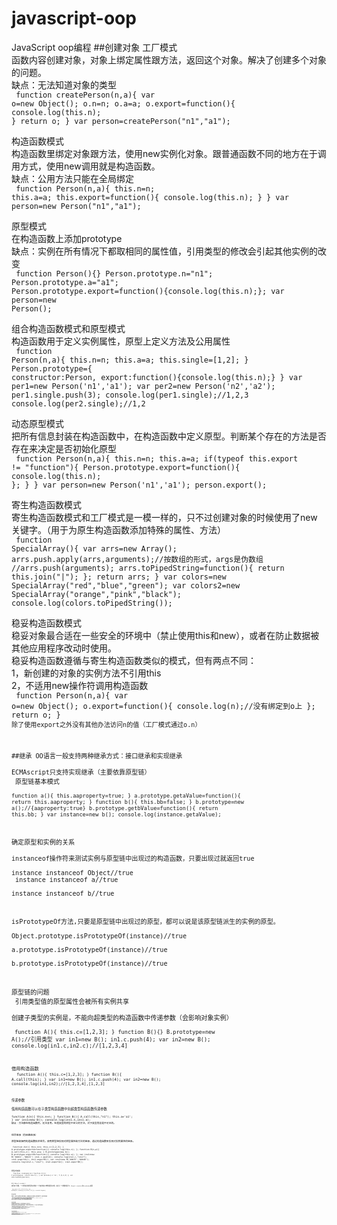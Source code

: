 # javascript-oop
JavaScript oop编程
##创建对象
工厂模式<br>
函数内容创建对象，对象上绑定属性跟方法，返回这个对象。解决了创建多个对象的问题。<br>
缺点：无法知道对象的类型<br>
<code>
function createPerson(n,a){
	var o=new Object();
	o.n=n;
	o.a=a;
	o.export=function(){
		console.log(this.n);
	}
	return o;
}
var person=createPerson("n1","a1");
</code>

构造函数模式<br>
构造函数里绑定对象跟方法，使用new实例化对象。跟普通函数不同的地方在于调用方式，使用new调用就是构造函数。<br>
缺点：公用方法只能在全局绑定<br>
<code>
function Person(n,a){
	this.n=n;
	this.a=a;
	this.export=function(){
		console.log(this.n);
	}
}
var person=new Person("n1","a1");
</code>

原型模式<br>
在构造函数上添加prototype<br>
缺点：实例在所有情况下都取相同的属性值，引用类型的修改会引起其他实例的改变<br>
<code>
function Person(){}
Person.prototype.n="n1";
Person.prototype.a="a1";
Person.prototype.export=function(){console.log(this.n);};
var person=new Person();
</code>


组合构造函数模式和原型模式<br>
构造函数用于定义实例属性，原型上定义方法及公用属性<br>
<code>
function Person(n,a){
	this.n=n;
	this.a=a;
	this.single=[1,2];
}
Person.prototype={
	constructor:Person,
	export:function(){console.log(this.n);}
}
var per1=new Person('n1','a1');
var per2=new Person('n2','a2');
per1.single.push(3);
console.log(per1.single);//1,2,3
console.log(per2.single);//1,2
</code>


动态原型模式<br>
把所有信息封装在构造函数中，在构造函数中定义原型。判断某个存在的方法是否存在来决定是否初始化原型<br>
<code>
function Person(n,a){
	this.n=n;
	this.a=a;
	if(typeof this.export != "function"){
		Person.prototype.export=function(){
			console.log(this.n);
		};
	}
}
var person=new Person('n1','a1');
person.export();
</code>


寄生构造函数模式<br>
寄生构造函数模式和工厂模式是一模一样的，只不过创建对象的时候使用了new 关键字。（用于为原生构造函数添加特殊的属性、方法）<br>
<code>
function SpecialArray(){
	var arrs=new Array();
	arrs.push.apply(arrs,arguments);//按数组的形式，args是伪数组
	//arrs.push(arguments);
	arrs.toPipedString=function(){
		return this.join("|");
	};
	return arrs;
}
var colors=new SpecialArray("red","blue","green");
var colors2=new SpecialArray("orange","pink","black");
console.log(colors.toPipedString());
</code>


稳妥构造函数模式<br>
稳妥对象最合适在一些安全的环境中（禁止使用this和new），或者在防止数据被其他应用程序改动时使用。<br>
稳妥构造函数遵循与寄生构造函数类似的模式，但有两点不同：<br>
1，新创建的对象的实例方法不引用this<br>
2，不适用new操作符调用构造函数<br>
<code>
function Person(n,a){
	var o=new Object();
	o.export=function(){
		console.log(n);//没有绑定到o上
	};
	return o;
}
<code>
除了使用export之外没有其他办法访问n的值（工厂模式通过o.n）


##继承
OO语言一般支持两种继承方式：接口继承和实现继承<br>
ECMAscript只支持实现继承（主要依靠原型链）<br>
原型链基本模式<br>
<code>
function a(){
	this.aaproperty=true;
}
a.prototype.getaValue=function(){
	return this.aaproperty;
}
function b(){
	this.bb=false;
}
b.prototype=new a();//{aaproperty:true}
b.prototype.getbValue=function(){
	return this.bb;
}
var instance=new b();
console.log(instance.getaValue);
</code>

确定原型和实例的关系<br>
instanceof操作符来测试实例与原型链中出现过的构造函数，只要出现过就返回true<br>
instance instanceof Object//true<br>
instance instanceof a//true<br>
instance instanceof b//true<br>

isPrototypeOf方法,只要是原型链中出现过的原型，都可以说是该原型链派生的实例的原型。<br>
Object.prototype.isPrototypeOf(instance)//true<br>
a.prototype.isPrototypeOf(instance)//true<br>
b.prototype.isPrototypeOf(instance)//true<br>

原型链的问题<br>
引用类型值的原型属性会被所有实例共享<br>
创建子类型的实例是，不能向超类型的构造函数中传递参数（会影响对象实例）<br>
<code>
function A(){
	this.c=[1,2,3];
}
function B(){}
B.prototype=new A();//引用类型
var in1=new B();
in1.c.push(4);
var in2=new B();
console.log(in1.c,in2.c);//[1,2,3,4]
<code>

借用构造函数<br>
<code>
function A(){
	this.c=[1,2,3];
}
function B(){
	A.call(this);
}
var in1=new B();
in1.c.push(4);
var in2=new B();
console.log(in1,in2);//[1,2,3,4],[1,2,3]
<code>

传递参数<br>
借用构造函数可以在子类型构造函数中向超类型构造函数传递参数<br>
<code>
function A(n){
	this.n=n;
}
function B(){
	A.call(this,"n1");
	this.a='a1';
}
var ins1=new B();
console.log(ins1.n,ins1.a);
<code>
缺点：方法都在构造函数内，无法复用。在超类型的原型中定义的方法，对子类型而言是不可见的。<br>


组合继承（伪经典继承）<br>
原型链和借用构造函数技术组合。使用原型链实现对原型属性和方法的继承，通过构造函数来实现对实例属性的继承。<br>
<code>
function A(n){
	this.n=n;
	this.c=[1,2,3];
}
A.prototype.exportA=function(){
	console.log(this.n);
};
function B(n,a){
	A.call(this,n);
	this.a=a;
}
B.prototype=new A();
B.prototype.exportB=function(){
	console.log(this.a);
};
var ins1=new B('bbb11','bbb22')
ins1.c.push(4);
console.log(ins1.c,"ins1");
ins1.exportA();
ins1.exportB();
var ins2=new B('bbb33','bbb44');
console.log(ins2.c,"ins2");
ins2.exportA();
ins2.exportB();
<code>


原型式继承<br>
<code>
function createobj(o){
	function F(){}
	F.prototype=o;
	return new F();
}
var person={
	n:'nn',
	f:[1,2,3]
};
var a2=createobj(person);
<code>

ES5 Object.create()<br>
接受两个参数，一个用作新对象原型的对象和一个为新对象定义额外属性的对象，在传入一个参数的情况下，Object.create()和createobj相同<br>
<code>
var p={n:'n1',f:[1,2,3]};
var an=Object.create(p,{n:{value:'n2'}});
console.log(an);
<code>


寄生式继承<br>
创建一个仅用于封装继承过程的函数，该函数在内部已某种方式来增强对象，最后返回函数<br>
<code>
function createAn(ori){
	var clone=createobj(ori);
	clone.export=function(){
		console.log("parasitic");
	}
	return clone;
}
<code>
createobj函数不是必须的，任何能返回新对象的函数都使用于此模式
使用寄生式继承来为对象添加函数，会由于不能做到函数复用而降低效率


寄生组合式继承<br>
通过借用构造函数来继承属性，通过原型链的混成形式来继承方法。<br>
组合继承最大问题是会调用两次超类型构造函数:一次是创建子类型原型的时候，另一次是在子类型构造函数内部<br>
<code>
function A(n){
	this.n=n;
	this.c=[1,2,3];
}
A.prototype.export=function(){
	console.log(this.n);
}
function B(n,a){
	A.call(this,n);//第二次调用A
	this.a=a;
}
B.prototype=new A();//第一次调用A
B.prototype.constructor=B;
B.prototype.saya=function(){
	console.log(this.a);
};
<code>

寄生组合式继承最简单形式<br>
<code>
function inheritpro(A,B){
	var pro=createobj(B.prototype);//创建对象
	pro.constructor=A;//增强对象
	A.prototype=pro;//制定对象
}
<code>
这个函数接受两个参数：子类型构造函数和超类型构造函数。第一步是创建超类型原型的一个副本。第二部是为创建的副本添加constructor属性。第三步，将新创建的对象复制给子类型的原型<br>
<code>
function super(n){
	this.n=n;
	this.c=[1,2,3];
}
super.prototype.sayn=function(){
	console.log(this.n);
};
fucntion sub(n,a){
	super.call(this,n);
	this.a=a;
}
inheritpro(sub,super);
sub.prototype.saya=function(){
	console.log(this.a);
};
<code>
这个例子的高效率体现在它只调用一次super构造函数，并避免在sub.prototype上创建不必要的属性。原型链也能保持不变。能正常使用instanceof和isPrototypeOf



